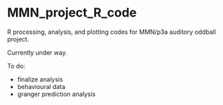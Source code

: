 # MMN_project_R_code
R processing, analysis, and plotting codes for MMN/p3a auditory oddball project.

Currently under way.

To do:
- finalize analysis
- behavioural data
- granger prediction analysis
